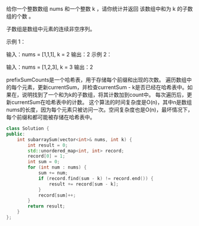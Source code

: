 给你一个整数数组 nums 和一个整数 k ，请你统计并返回 该数组中和为 k 的子数组的个数 。

子数组是数组中元素的连续非空序列。

 

示例 1：

输入：nums = [1,1,1], k = 2
输出：2
示例 2：

输入：nums = [1,2,3], k = 3
输出：2

prefixSumCounts是一个哈希表，用于存储每个前缀和出现的次数。
遍历数组中的每个元素，更新currentSum，并检查currentSum - k是否已经在哈希表中。如果在，说明找到了一个和为k的子数组，将其计数加到count中。
每次遍历后，更新currentSum在哈希表中的计数。
这个算法的时间复杂度是O(n)，其中n是数组nums的长度，因为每个元素只被访问一次。空间复杂度也是O(n)，最坏情况下，每个前缀和都可能被存储在哈希表中。
``` cpp
class Solution {
public:
    int subarraySum(vector<int>& nums, int k) {
        int result = 0;
        std::unordered_map<int, int> record;
        record[0] = 1;
        int sum = 0;
        for (int num : nums) {
            sum += num;
            if (record.find(sum - k) != record.end()) {
                result += record[sum - k];
            }
            record[sum]++;
        }
        return result;
    }
};
```
